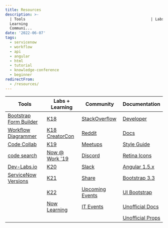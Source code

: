 ```yaml
---
title: Resources
description: >-
  | Tools                                                        | Labs +
  Learning                                                                    |
  Communi...
date: '2022-06-07'
tags:
  - servicenow
  - workflow
  - api
  - angular
  - html
  - tutorial
  - knowledge-conference
  - beginner
redirectFrom:
  - /resources/
---
```


| Tools                                                        | Labs + Learning                                                                    | Community                                                                | Documentation                                                                          |
| ------------------------------------------------------------ | ---------------------------------------------------------------------------------- | ------------------------------------------------------------------------ | -------------------------------------------------------------------------------------- |
| [Bootstrap Form Builder](https://bootsnipp.com/forms)        | [K18](https://developer.servicenow.com/connect.do#!/event/knowledge18)             | [StackOverflow](https://stackoverflow.com/questions/tagged/servicenow)   | [Developer](https://developer.servicenow.com/)                                         |
| [Workflow Diagrammer](https://workflow.jace.pro)             | [K18 CreatorCon](https://developer.servicenow.com/connect.do#!/event/creatorcon18) | [Reddit](https://reddit.com/r/servicenow)                                | [Docs](https://docs.servicenow.com/)                                                   |
| [Code Collab](https://code.jace.pro)                         | [K19](https://developer.servicenow.com/connect.do#!/event/knowledge19)             | [Meetups](https://www.meetup.com/pro/servicenowdevprogram/)              | [Style Guide](https://hi.service-now.com/styles/heisenberg/styleguide/docs/index.html) |
| [code search](https://github.com/jacebenson/servicenow-code) | [Now @ Work '19](https://developer.servicenow.com/connect.do#!/event/naw19)        | [Discord](https://discord.gg/QaMwnGd)                                    | [Retina Icons](https://hi.service-now.com/styles/retina_icons/retina_icons.html)       |
| [Dev-Labs.io](https://dev-labs.io/)                          | [K20](https://developer.servicenow.com/connect.do#!/event/knowledge2020)           | [Slack](https://sndevs.slack.com/)                                       | [Angular 1.5.x](https://code.angularjs.org/1.5.3/docs/api)                             |
| [ServiceNow Versions](https://sndocs.jace.pro/)              | [K21](https://developer.servicenow.com/connect.do#!/event/knowledge2021)           | [Share](https://developer.servicenow.com/app.do#!/share)                 | [Bootstrap 3.3](https://getbootstrap.com/docs/3.3/components/)                         |
| [](https://sndocs.jace.pro/)                                 | [K22](https://developer.servicenow.com/connect.do#!/event/knowledge2022)           | [Upcoming Events](https://developer.servicenow.com/connect.do#!/events/) | [UI Bootstrap](https://angular-ui.github.io/bootstrap/)                                |
|                                                              | [Now Learning](https://nowlearning.service-now.com/lxp)                            | [IT Events](https://info.servicenow.com/LiveOnServiceNow-ITSM)           | [Unofficial Docs](https://sn.jace.pro/)                                                |
|                                                              |                                                                                    |                                                                          | [Unofficial Props](https://sn.jace.pro/properties)                                     |